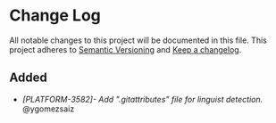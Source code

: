 # Change Log
All notable changes to this project will be documented in this file.
This project adheres to [Semantic Versioning](http://semver.org/) and [Keep a changelog](https://github.com/olivierlacan/keep-a-changelog).

## Added
- *[PLATFORM-3582]- Add ".gitattributes" file for linguist detection.* @ygomezsaiz


